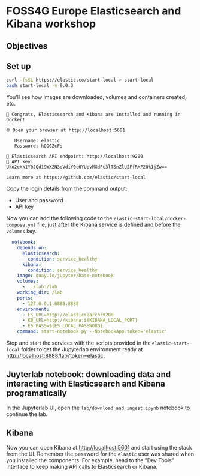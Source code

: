 # FOSS4G Europe Elasticsearch and Kibana workshop

## Objectives

## Set up

```bash
curl -fsSL https://elastic.co/start-local > start-local
bash start-local -v 9.0.3
```

You'll see how images are downloaded, volumes and containers created, etc.

```text
🎉 Congrats, Elasticsearch and Kibana are installed and running in Docker!

🌐 Open your browser at http://localhost:5601

   Username: elastic
   Password: hODGZcFs

🔌 Elasticsearch API endpoint: http://localhost:9200
🔑 API key: Uko2eXk1Y0JQd19WX2N3dVdiY0c6YUpvMGdFc3lTSnZlU2FfRXF2Uk1jZw==

Learn more at https://github.com/elastic/start-local
```

Copy the login details from the command output:

* User and password
* API key

Now you can add the following code to the `elastic-start-local/docker-compose.yml` file, just after the Kibana service is defined and before the `volumes` key.

```yaml
  notebook:
    depends_on:
      elasticsearch:
        condition: service_healthy
      kibana:
        condition: service_healthy
    image: quay.io/jupyter/base-notebook
    volumes:
      - ../lab:/lab
    working_dir: /lab
    ports:
      - 127.0.0.1:8888:8888
    environment:
      - ES_URL=http://elasticsearch:9200
      - KB_URL=http://kibana:${KIBANA_LOCAL_PORT}
      - ES_PASS=${ES_LOCAL_PASSWORD}
    command: start-notebook.py --NotebookApp.token='elastic'
```

Stop and start the services with the scripts provided in the `elastic-start-local` folder to get the Jupyterlab environment ready at <http://localhost:8888/lab?token=elastic>.

## Juyterlab notebook: downloading data and interacting with Elasticsearch and Kibana programatically

In the Jupyterlab UI, open the `lab/download_and_ingest.ipynb` notebook to continue the lab.

## Kibana


Now you can open Kibana at <http://localhost:5601> and start using the stack from the UI. Remember the password for the `elastic` user was shared when you installed the components. For example, head to the "Dev Tools" interface to keep making API calls to Elasticsearch or Kibana.
